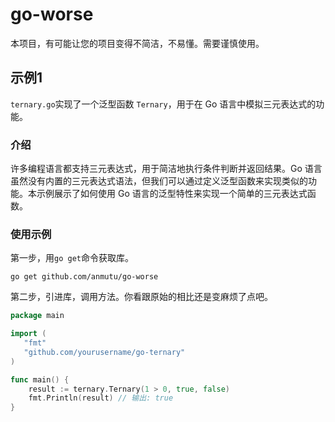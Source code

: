 # go-worse

本项目，有可能让您的项目变得不简洁，不易懂。需要谨慎使用。

## 示例1

`ternary.go`实现了一个泛型函数 `Ternary`，用于在 Go 语言中模拟三元表达式的功能。

### 介绍

许多编程语言都支持三元表达式，用于简洁地执行条件判断并返回结果。Go 语言虽然没有内置的三元表达式语法，但我们可以通过定义泛型函数来实现类似的功能。本示例展示了如何使用 Go 语言的泛型特性来实现一个简单的三元表达式函数。

### 使用示例

第一步，用`go get`命令获取库。

`go get github.com/anmutu/go-worse`

第二步，引进库，调用方法。你看跟原始的相比还是变麻烦了点吧。

```go
package main

import (
   "fmt"
   "github.com/yourusername/go-ternary"
)

func main() {
    result := ternary.Ternary(1 > 0, true, false)
    fmt.Println(result) // 输出: true
}
```
